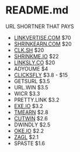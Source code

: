 # README.md
URL SHORTNER THAT PAYS

- [LINKVERTISE.COM](https://publisher.linkvertise.com/ac/1017482) $70
- [SHRINKEARN.COM](https://shrinkearn.com/ref/ishandutta2007) $20
- [CLK.SH](https://clk.sh/ref/ishandutta2007) $20
- [SHRINKME.IO](https://shrinkme.io/ref/ishandutta2007) $22
- [LINKSLY.CO](https://linksly.co/ref/ishandutta2007) $20
- ADYOUME $4
- [CLICKSFLY](https://clicksfly.com/ref/ishandutta2007) $3.8 - $15
- GETSURL $3.5
- URL.WIN $3.5
- WICR $3.3
- PRETTY.LINK $3.2
- [EXE.IO](https://exe.io/ref/ishandutta2007) $3.2
- [TMEARN](https://tmearn.net/ref/ishandutta2007) $2.8
- [CUTWIN](https://cutwin.com/ref/10155932283918649) $2.6
- DWINDLY $2.5
- [OKE.IO](https://oke.io/ref/ishandutta2007) $2.2
- [ZAGL](https://zee.gl/ref/10155920842323649) $2.1
- SPASTE $1.6
